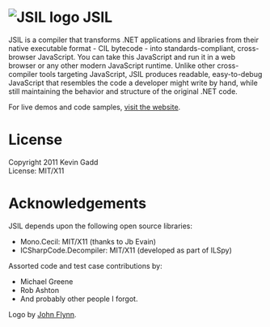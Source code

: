 ![JSIL logo](http://jsil.org/images/jsil_48px.png) JSIL
====

JSIL is a compiler that transforms .NET applications and libraries from their native executable format - CIL bytecode - into standards-compliant, cross-browser JavaScript. You can take this JavaScript and run it in a web browser or any other modern JavaScript runtime. Unlike other cross-compiler tools targeting JavaScript, JSIL produces readable, easy-to-debug JavaScript that resembles the code a developer might write by hand, while still maintaining the behavior and structure of the original .NET code.

For live demos and code samples, [visit the website](http://jsil.org).

License
=======

Copyright 2011 Kevin Gadd  
License: MIT/X11

Acknowledgements
========

JSIL depends upon the following open source libraries:

 * Mono.Cecil: MIT/X11 (thanks to Jb Evain)
 * ICSharpCode.Decompiler: MIT/X11 (developed as part of ILSpy)
 
 Assorted code and test case contributions by:
 * Michael Greene
 * Rob Ashton
 * And probably other people I forgot.
 
 Logo by [John Flynn](http://www.bryneshrimp.com).